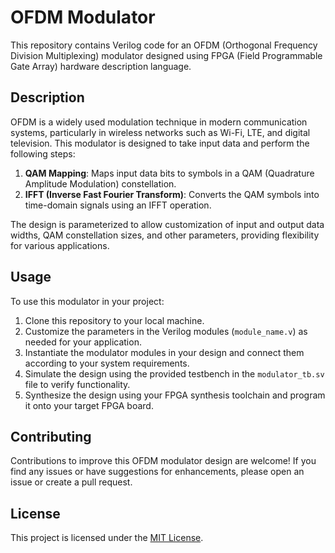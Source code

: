 # OFDM Modulator

This repository contains Verilog code for an OFDM (Orthogonal Frequency Division Multiplexing) modulator designed using FPGA (Field Programmable Gate Array) hardware description language.

## Description

OFDM is a widely used modulation technique in modern communication systems, particularly in wireless networks such as Wi-Fi, LTE, and digital television. This modulator is designed to take input data and perform the following steps:

1. **QAM Mapping**: Maps input data bits to symbols in a QAM (Quadrature Amplitude Modulation) constellation.
2. **IFFT (Inverse Fast Fourier Transform)**: Converts the QAM symbols into time-domain signals using an IFFT operation.

The design is parameterized to allow customization of input and output data widths, QAM constellation sizes, and other parameters, providing flexibility for various applications.


## Usage

To use this modulator in your project:

1. Clone this repository to your local machine.
2. Customize the parameters in the Verilog modules (`module_name.v`) as needed for your application.
3. Instantiate the modulator modules in your design and connect them according to your system requirements.
4. Simulate the design using the provided testbench in the `modulator_tb.sv` file to verify functionality.
5. Synthesize the design using your FPGA synthesis toolchain and program it onto your target FPGA board.

## Contributing

Contributions to improve this OFDM modulator design are welcome! If you find any issues or have suggestions for enhancements, please open an issue or create a pull request.

## License

This project is licensed under the [MIT License](LICENSE).
